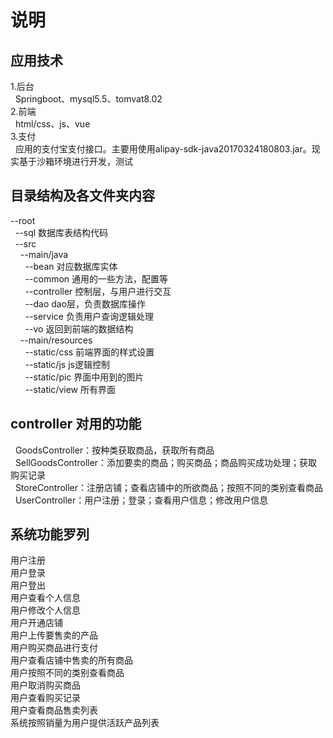 # 说明

## 应用技术

1.后台<br/>
&nbsp;&nbsp;Springboot、mysql5.5、tomvat8.02<br/>
2.前端<br/>
&nbsp;&nbsp;html/css、js、vue<br/>
3.支付<br/>
&nbsp;&nbsp;应用的支付宝支付接口。主要用使用alipay-sdk-java20170324180803.jar。现实基于沙箱环境进行开发，测试<br/>

## 目录结构及各文件夹内容

--root<br/>
&nbsp;&nbsp;--sql  数据库表结构代码<br/>
&nbsp;&nbsp;--src<br/>
&nbsp;&nbsp;&nbsp;&nbsp;--main/java<br/>
&nbsp;&nbsp;&nbsp;&nbsp;&nbsp;&nbsp;--bean  对应数据库实体<br/>
&nbsp;&nbsp;&nbsp;&nbsp;&nbsp;&nbsp;--common 通用的一些方法，配置等<br/>
&nbsp;&nbsp;&nbsp;&nbsp;&nbsp;&nbsp;--controller 控制层，与用户进行交互<br/>
&nbsp;&nbsp;&nbsp;&nbsp;&nbsp;&nbsp;--dao  dao层，负责数据库操作<br/>
&nbsp;&nbsp;&nbsp;&nbsp;&nbsp;&nbsp;--service 负责用户查询逻辑处理<br/>
&nbsp;&nbsp;&nbsp;&nbsp;&nbsp;&nbsp;--vo  返回到前端的数据结构<br/>
&nbsp;&nbsp;&nbsp;&nbsp;--main/resources<br/>
&nbsp;&nbsp;&nbsp;&nbsp;&nbsp;&nbsp;--static/css 前端界面的样式设置<br/>
&nbsp;&nbsp;&nbsp;&nbsp;&nbsp;&nbsp;--static/js  js逻辑控制<br/>
&nbsp;&nbsp;&nbsp;&nbsp;&nbsp;&nbsp;--static/pic 界面中用到的图片<br/>
&nbsp;&nbsp;&nbsp;&nbsp;&nbsp;&nbsp;--static/view 所有界面<br/>

## controller 对用的功能<br/>
&nbsp;&nbsp;GoodsController：按种类获取商品，获取所有商品<br/>
&nbsp;&nbsp;SellGoodsController：添加要卖的商品；购买商品；商品购买成功处理；获取购买记录<br/>
&nbsp;&nbsp;StoreController：注册店铺；查看店铺中的所欲商品；按照不同的类别查看商品<br/>
&nbsp;&nbsp;UserController：用户注册；登录；查看用户信息；修改用户信息<br/>


## 系统功能罗列

用户注册<br/>
用户登录<br/>
用户登出<br/>
用户查看个人信息<br/>
用户修改个人信息<br/>
用户开通店铺<br/>
用户上传要售卖的产品<br/>
用户购买商品进行支付<br/>
用户查看店铺中售卖的所有商品<br/>
用户按照不同的类别查看商品<br/>
用户取消购买商品<br/>
用户查看购买记录<br/>
用户查看商品售卖列表<br/>
系统按照销量为用户提供活跃产品列表<br/>


